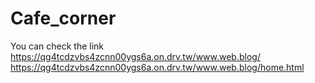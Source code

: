 # Cafe_corner
You can check the link
https://qg4tcdzvbs4zcnn00ygs6a.on.drv.tw/www.web.blog/
https://qg4tcdzvbs4zcnn00ygs6a.on.drv.tw/www.web.blog/home.html

